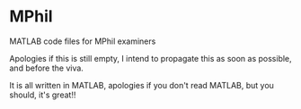 # MPhil
MATLAB code files for MPhil examiners

Apologies if this is still empty, I intend to propagate this as soon as possible, and before the viva.

It is all written in MATLAB, apologies if you don't read MATLAB, but you should, it's great!!


